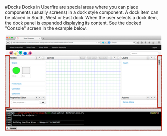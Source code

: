 #Docks
Docks in Uberfire are special areas where you can place components (usually screens) in a dock style component. A dock item can be placed in South, West or East dock.
When the user selects a dock item, the dock panel is expanded displaying its content. See the docked "Console" screen in the example below.

![docks](docks.png)
